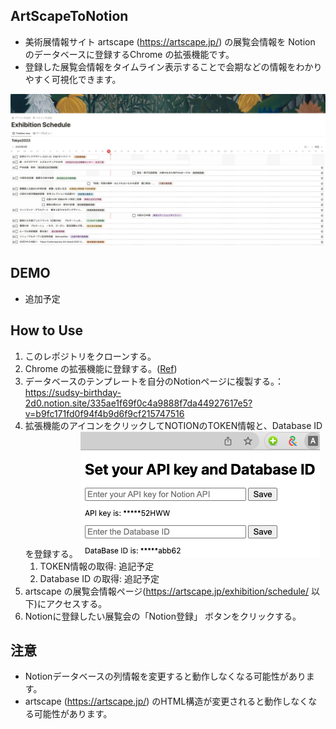 ## ArtScapeToNotion
- 美術展情報サイト artscape (https://artscape.jp/) の展覧会情報を Notion のデータベースに登録するChrome の拡張機能です。
- 登録した展覧会情報をタイムライン表示することで会期などの情報をわかりやすく可視化できます。

![App image](images/notion_artscape.png)
## DEMO
- 追加予定

## How to Use
1. このレポジトリをクローンする。
1. Chrome の拡張機能に登録する。([Ref](https://support.google.com/chrome/a/answer/2714278?hl=ja))
1. データベースのテンプレートを自分のNotionページに複製する。：https://sudsy-birthday-2d0.notion.site/335ae1f69f0c4a9888f7da44927617e5?v=b9fc171fd0f94f4b9d6f9cf215747516
1. 拡張機能のアイコンをクリックしてNOTIONのTOKEN情報と、Database ID を登録する。 
![App image](images/popup.png)
    1. TOKEN情報の取得: 追記予定
    1. Database ID の取得: 追記予定
1. artscape の展覧会情報ページ(https://artscape.jp/exhibition/schedule/ 以下)にアクセスする。
1. Notionに登録したい展覧会の「Notion登録」 ボタンをクリックする。

## 注意
- Notionデータベースの列情報を変更すると動作しなくなる可能性があります。
- artscape (https://artscape.jp/)  のHTML構造が変更されると動作しなくなる可能性があります。